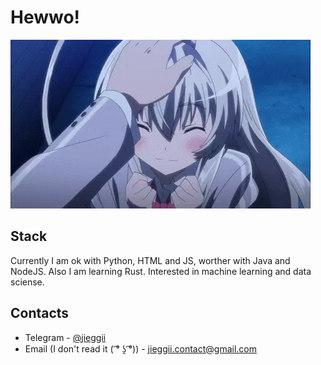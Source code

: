 # Hewwo!
![Cutie](https://github.com/jieggii/jieggii/blob/master/1.gif)

## Stack
Currently I am ok with Python, HTML and JS, worther with Java and NodeJS. Also I am learning Rust.
Interested in machine learning and data sciense.

## Contacts
* Telegram - [@jieggii](https://t.me/jieggii)
* Email (I don't read it ( ͡° ʖ̯ ͡°)) - [jieggii.contact@gmail.com](mailto:jieggii.contact@gmail.com)
